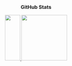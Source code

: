 <!--
**JIN-RYEOL/JIN-RYEOL** is a ✨ _special_ ✨ repository because its `README.md` (this file) appears on your GitHub profile.

Here are some ideas to get you started:

- 🔭 I’m currently working on ...
- 🌱 I’m currently learning ...
- 👯 I’m looking to collaborate on ...
- 🤔 I’m looking for help with ...
- 💬 Ask me about ...
- 📫 How to reach me: ...
- 😄 Pronouns: ...
- ⚡ Fun fact: ...
-->

<!-- <br> 
    <div align="center";>
        <img src="https://img.shields.io/badge/gmail-007396?style=flat-square&logo=Gmail&logoColor=#a2fc81">
        <p>harry7141@gmail.com</p>
    </div>  
<br>
<br> 
    <h3 align="center">🛠 Tech Stack </h3>
    <div align="center";>
        <img src="https://img.shields.io/badge/Spring-6DB33F?style=flat-square&logo=Spring&logoColor=white"/>&nbsp
        <img src="https://img.shields.io/badge/Java-007396?style=flat-square&logo=Java&logoColor=white"/>&nbsp 
        <img src="https://img.shields.io/badge/Python-3766AB?style=flat-square&logo=Python&logoColor=white"/>&nbsp 
        <img src="https://img.shields.io/badge/C-A8B9CC?style=flat-square&logo=C&logoColor=white"/>&nbsp 
        <br>
        <img src="https://img.shields.io/badge/Javascript-ffb13b?style=flat-square&logo=javascript&logoColor=white"/>&nbsp 
        <img src="https://img.shields.io/badge/jQuery-1badd1?style=flat-square&logo=jQuery&logoColor=white"/>&nbsp
        <img src="https://img.shields.io/badge/Oracle-critical?style=flat-square&logo=Oracle&logoColor=white"/>&nbsp
    </div>  
<br> -->
<br> 
    <h3 align="center"> GitHub Stats </h3> 
    <div align="center">
      <a href='https://github.com/JIN-RYEOL'>
        <img src="https://github-readme-stats.vercel.app/api?username=JIN-RYEOL&show_icons=true&theme=gruvbox_light" height="150" width="50"/>
        <img src="https://github-readme-stats.vercel.app/api/top-langs/?username=JIN-RYEOL&layout=compact&theme=gruvbox_light&langs_count=6"                   height="150"/>
       </a>
    </div>    
<br> 
